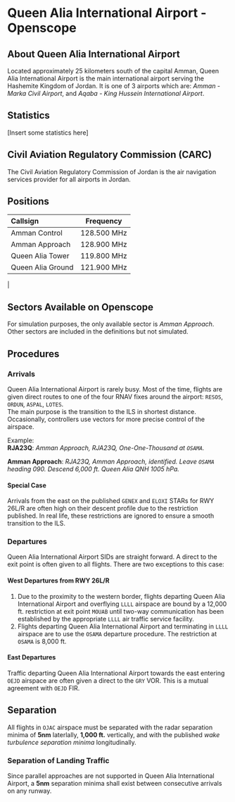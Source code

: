 # **Queen Alia International Airport - Openscope**

## **About Queen Alia International Airport**
Located approximately 25 kilometers south of the capital Amman, Queen Alia International Airport is the main international airport serving the Hashemite Kingdom of Jordan. It is one of 3 airports which are: *Amman - Marka Civil Airport*, and *Aqaba - King Hussein International Airport*.

## **Statistics**
[Insert some statistics here]

## **Civil Aviation Regulatory Commission (CARC)**
The Civil Aviation Regulatory Commission of Jordan is the air navigation services provider for all airports in Jordan.

## **Positions**

| Callsign | Frequency |
|:----------|:----------:|
| Amman Control | 128.500 MHz |
| Amman Approach | 128.900 MHz |
| Queen Alia Tower | 119.800 MHz |
| Queen Alia Ground | 121.900 MHz |
|

## **Sectors Available on Openscope**
For simulation purposes, the only available sector is *Amman Approach*. Other sectors are included in the definitions but not simulated.

## **Procedures**
### **Arrivals**
Queen Alia International Airport is rarely busy. Most of the time, flights are given direct routes to one of the four RNAV fixes around the airport: `RESOS`, `ORDUN`, `ASPAL`, `LOTES`.  
The main purpose is the transition to the ILS in shortest distance. Occasionally, controllers use vectors for more precise control of the airspace.  

Example:  
**RJA23Q**: *Amman Approach, RJA23Q, One-One-Thousand at `OSAMA`.*  

**Amman Approach**: *RJA23Q, Amman Approach, identified. Leave `OSAMA` heading 090. Descend 6,000 ft. Queen Alia QNH 1005 hPa.*  

#### **Special Case**
Arrivals from the east on the published `GENEX` and `ELOXI` STARs for RWY 26L/R are often high on their descent profile due to the restriction published. In real life, these restrictions are ignored to ensure a smooth transition to the ILS.

### **Departures**
Queen Alia International Airport SIDs are straight forward. A direct to the exit point is often given to all flights. There are two exceptions to this case:
#### **West Departures from RWY 26L/R**
1. Due to the proximity to the western border, flights departing Queen Alia International Airport and overflying `LLLL` airspace are bound by a 12,000 ft. restriction at exit point `MOUAB` until two-way communication has been established by the appropriate `LLLL` air traffic service facility.
2. Flights departing Queen Alia International Airport and terminating in `LLLL` airspace are to use the `OSAMA` departure procedure. The restriction at `OSAMA` is 8,000 ft.  

#### **East Departures**
Traffic departing Queen Alia International Airport towards the east entering `OEJD` airspace are often given a direct to the `GRY` VOR. This is a mutual agreement with `OEJD` FIR.

## **Separation**
All flights in `OJAC` airspace must be separated with the radar separation minima of **5nm** laterlally, **1,000 ft.** vertically, and with the published *wake turbulence separation minima* longitudinally.

### **Separation of Landing Traffic**
Since parallel approaches are not supported in Queen Alia International Airport, a **5nm** separation minima shall exist between consecutive arrivals on any runway.